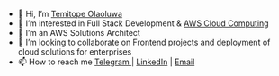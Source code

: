 - 👋 Hi, I’m <a href = https://github.com/topinsn target='blank'>Temitope Olaoluwa</a> 
- 👀 I’m interested in Full Stack Development & <a href="https://www.credly.com/badges/ad8c69bc-afd7-477f-8dbf-7cff0061bc90/public_url">AWS Cloud Computing</a>
- 🌱 I’m an AWS Solutions Architect
- 💞️ I’m looking to collaborate on Frontend projects and deployment of cloud solutions for enterprises
- 📫 How to reach me <a href="https://t.me/topinsn">Telegram </a> | <a href="https://www.linkedin.com/in/oyelami-temitope-olaoluwa/">LinkedIn</a> | <a href="mailto:olaoluwa54@gmail.com?Subject=I'm sending you a mail from Github">Email</a>

<!---
topinsn/topinsn is a ✨ special ✨ repository because its `README.md` (this file) appears on your GitHub profile.
You can click the Preview link to take a look at your changes.
--->

